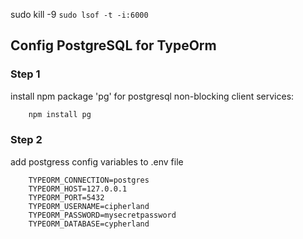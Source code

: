 sudo kill -9 `sudo lsof -t -i:6000`

## Config PostgreSQL for TypeOrm

### Step 1
install npm package 'pg' for postgresql non-blocking client services:

```sh
    npm install pg
```

### Step 2

add postgress config variables to .env file

```env
    TYPEORM_CONNECTION=postgres
    TYPEORM_HOST=127.0.0.1
    TYPEORM_PORT=5432
    TYPEORM_USERNAME=cipherland
    TYPEORM_PASSWORD=mysecretpassword
    TYPEORM_DATABASE=cypherland
```

